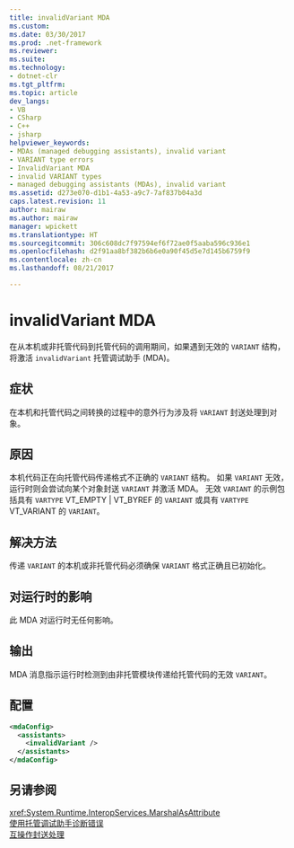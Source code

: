 ```yaml
---
title: invalidVariant MDA
ms.custom: 
ms.date: 03/30/2017
ms.prod: .net-framework
ms.reviewer: 
ms.suite: 
ms.technology:
- dotnet-clr
ms.tgt_pltfrm: 
ms.topic: article
dev_langs:
- VB
- CSharp
- C++
- jsharp
helpviewer_keywords:
- MDAs (managed debugging assistants), invalid variant
- VARIANT type errors
- InvalidVariant MDA
- invalid VARIANT types
- managed debugging assistants (MDAs), invalid variant
ms.assetid: d273e070-d1b1-4a53-a9c7-7af837b04a3d
caps.latest.revision: 11
author: mairaw
ms.author: mairaw
manager: wpickett
ms.translationtype: HT
ms.sourcegitcommit: 306c608dc7f97594ef6f72ae0f5aaba596c936e1
ms.openlocfilehash: d2f91aa8bf382b6b6e0a90f45d5e7d145b6759f9
ms.contentlocale: zh-cn
ms.lasthandoff: 08/21/2017

---
```

# <a name="invalidvariant-mda"></a>invalidVariant MDA
在从本机或非托管代码到托管代码的调用期间，如果遇到无效的 `VARIANT` 结构，将激活 `invalidVariant` 托管调试助手 (MDA)。  
  
## <a name="symptoms"></a>症状  
 在本机和托管代码之间转换的过程中的意外行为涉及将 `VARIANT` 封送处理到对象。  
  
## <a name="cause"></a>原因  
 本机代码正在向托管代码传递格式不正确的 `VARIANT` 结构。  如果 `VARIANT` 无效，运行时则会尝试向某个对象封送 `VARIANT` 并激活 MDA。 无效 `VARIANT` 的示例包括具有 `VARTYPE` VT_EMPTY &#124; VT_BYREF 的 `VARIANT` 或具有 `VARTYPE` VT_VARIANT 的 `VARIANT`。  
  
## <a name="resolution"></a>解决方法  
 传递 `VARIANT` 的本机或非托管代码必须确保 `VARIANT` 格式正确且已初始化。  
  
## <a name="effect-on-the-runtime"></a>对运行时的影响  
 此 MDA 对运行时无任何影响。  
  
## <a name="output"></a>输出  
 MDA 消息指示运行时检测到由非托管模块传递给托管代码的无效 `VARIANT`。  
  
## <a name="configuration"></a>配置  
  
```xml  
<mdaConfig>  
  <assistants>  
    <invalidVariant />  
  </assistants>  
</mdaConfig>  
```  
  
## <a name="see-also"></a>另请参阅  
 <xref:System.Runtime.InteropServices.MarshalAsAttribute>   
 [使用托管调试助手诊断错误](../../../docs/framework/debug-trace-profile/diagnosing-errors-with-managed-debugging-assistants.md)   
 [互操作封送处理](../../../docs/framework/interop/interop-marshaling.md)

